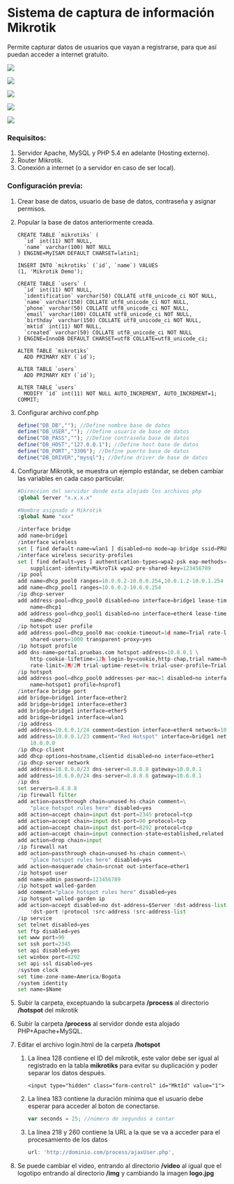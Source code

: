 # Sistema de captura de información Mikrotik

Permite capturar datos de usuarios que vayan a registrarse, para que así puedan acceder a internet gratuito.

![](https://raw.githubusercontent.com/jsalonl/Mikrotik_DB/master/example/2.png?token=ALrfQ4W6PSbOvVK-VB0SOvScMouO5oMWks5ckT-ZwA%3D%3D)

![](https://raw.githubusercontent.com/jsalonl/Mikrotik_DB/master/example/3.png?token=ALrfQ4J6yw9aTtBX4Qsm8uP6MWrF_DVXks5ckT_FwA%3D%3D)

![](https://raw.githubusercontent.com/jsalonl/Mikrotik_DB/master/example/5.png?token=ALrfQ-BQnzreL_6hE3h84be7SGGDI-KVks5ckT_TwA%3D%3D)

![](https://raw.githubusercontent.com/jsalonl/Mikrotik_DB/master/example/6.png?token=ALrfQxwEbewuzCXSDNfH8kD8D3iZgAuPks5ckT_-wA%3D%3D)

![](https://raw.githubusercontent.com/jsalonl/Mikrotik_DB/master/example/8.png?token=ALrfQ3wJHfLvIvkaQI4QVDGMBjAjHckAks5ckUALwA%3D%3D)



### Requisitos:

1. Servidor Apache, MySQL y PHP 5.4 en adelante (Hosting externo).
2. Router Mikrotik.
3. Conexión a internet (o a servidor en caso de ser local).

### Configuración previa:

1. Crear base de datos, usuario de base de datos, contraseña y asignar permisos.

2. Popular la base de datos anteriormente creada.

   ```mysql
   CREATE TABLE `mikrotiks` (
     `id` int(11) NOT NULL,
     `name` varchar(100) NOT NULL
   ) ENGINE=MyISAM DEFAULT CHARSET=latin1;
   
   INSERT INTO `mikrotiks` (`id`, `name`) VALUES
   (1, 'Mikrotik Demo');
   
   CREATE TABLE `users` (
     `id` int(11) NOT NULL,
     `identification` varchar(50) COLLATE utf8_unicode_ci NOT NULL,
     `name` varchar(150) COLLATE utf8_unicode_ci NOT NULL,
     `phone` varchar(50) COLLATE utf8_unicode_ci NOT NULL,
     `email` varchar(100) COLLATE utf8_unicode_ci NOT NULL,
     `birthday` varchar(150) COLLATE utf8_unicode_ci NOT NULL,
     `mktid` int(11) NOT NULL,
     `created` varchar(50) COLLATE utf8_unicode_ci NOT NULL
   ) ENGINE=InnoDB DEFAULT CHARSET=utf8 COLLATE=utf8_unicode_ci;
   
   ALTER TABLE `mikrotiks`
     ADD PRIMARY KEY (`id`);
   
   ALTER TABLE `users`
     ADD PRIMARY KEY (`id`);
   
   ALTER TABLE `users`
     MODIFY `id` int(11) NOT NULL AUTO_INCREMENT, AUTO_INCREMENT=1;
   COMMIT;
   ```

3. Configurar archivo conf.php

   ```php
   define("DB_DB",""); //Define nombre base de datos
   define("DB_USER",""); //Define usuario de base de datos
   define("DB_PASS",""); //Define contraseña base de datos
   define("DB_HOST","127.0.0.1"); //Define host base de datos
   define("DB_PORT","3306"); //Define puerto base de datos
   define("DB_DRIVER","mysql"); //Define driver de base de datos
   ```

4. Configurar Mikrotik, se muestra un ejemplo estándar, se deben cambiar las variables en cada caso particular.

   ```python
   #Direccion del servidor donde esta alojado los archivos php
   :global Server "x.x.x.x"
   
   #Nombre asignado a Mikrotik
   :global Name "xxx"
   
   /interface bridge
   add name=bridge1
   /interface wireless
   set [ find default-name=wlan1 ] disabled=no mode=ap-bridge ssid=PRUEBAS
   /interface wireless security-profiles
   set [ find default=yes ] authentication-types=wpa2-psk eap-methods="" \
       supplicant-identity=MikroTik wpa2-pre-shared-key=123456789
   /ip pool
   add name=dhcp_pool0 ranges=10.0.0.2-10.0.0.254,10.0.1.2-10.0.1.254
   add name=dhcp_pool1 ranges=10.6.0.2-10.6.0.254
   /ip dhcp-server
   add address-pool=dhcp_pool0 disabled=no interface=bridge1 lease-time=1d10m \
       name=dhcp1
   add address-pool=dhcp_pool1 disabled=no interface=ether4 lease-time=1d10m \
       name=dhcp2
   /ip hotspot user profile
   add address-pool=dhcp_pool0 mac-cookie-timeout=1d name=Trial rate-limit=2M/2M \
       shared-users=1000 transparent-proxy=yes
   /ip hotspot profile
   add dns-name=portal.pruebas.com hotspot-address=10.0.0.1 \
       http-cookie-lifetime=12h login-by=cookie,http-chap,trial name=hsprof1 \
       rate-limit=2M/2M trial-uptime-reset=0s trial-user-profile=Trial
   /ip hotspot
   add address-pool=dhcp_pool0 addresses-per-mac=1 disabled=no interface=bridge1 \
       name=hotspot1 profile=hsprof1
   /interface bridge port
   add bridge=bridge1 interface=ether2
   add bridge=bridge1 interface=ether3
   add bridge=bridge1 interface=ether5
   add bridge=bridge1 interface=wlan1
   /ip address
   add address=10.6.0.1/24 comment=Gestion interface=ether4 network=10.6.0.0
   add address=10.0.0.1/23 comment="Red Hotspot" interface=bridge1 network=\
       10.0.0.0
   /ip dhcp-client
   add dhcp-options=hostname,clientid disabled=no interface=ether1
   /ip dhcp-server network
   add address=10.0.0.0/23 dns-server=8.8.8.8 gateway=10.0.0.1
   add address=10.6.0.0/24 dns-server=8.8.8.8 gateway=10.6.0.1
   /ip dns
   set servers=8.8.8.8
   /ip firewall filter
   add action=passthrough chain=unused-hs-chain comment=\
       "place hotspot rules here" disabled=yes
   add action=accept chain=input dst-port=2345 protocol=tcp
   add action=accept chain=input dst-port=90 protocol=tcp
   add action=accept chain=input dst-port=8292 protocol=tcp
   add action=accept chain=input connection-state=established,related
   add action=drop chain=input
   /ip firewall nat
   add action=passthrough chain=unused-hs-chain comment=\
       "place hotspot rules here" disabled=yes
   add action=masquerade chain=srcnat out-interface=ether1
   /ip hotspot user
   add name=admin password=123456789
   /ip hotspot walled-garden
   add comment="place hotspot rules here" disabled=yes
   /ip hotspot walled-garden ip
   add action=accept disabled=no dst-address=$Server !dst-address-list \
       !dst-port !protocol !src-address !src-address-list
   /ip service
   set telnet disabled=yes
   set ftp disabled=yes
   set www port=90
   set ssh port=2345
   set api disabled=yes
   set winbox port=8292
   set api-ssl disabled=yes
   /system clock
   set time-zone-name=America/Bogota
   /system identity
   set name=$Name
   ```

5. Subir la carpeta, exceptuando la subcarpeta **/process** al directorio **/hotspot** del mikrotik

6. Subir la carpeta **/process** al servidor donde esta alojado PHP+Apache+MySQL.

7. Editar el archivo login.html de la carpeta **/hotspot**

   1. La línea 128 contiene el ID del mikrotik, este valor debe ser igual al registrado en la tabla **mikrotiks** para evitar su duplicación y poder separar los datos después.

      ```php+HTML
      <input type="hidden" class="form-control" id="MktId" value="1">
      ```

   2. La línea 183 contiene la duración mínima que el usuario debe esperar para acceder al boton de conectarse.

      ```javascript
      var seconds = 25; //número de segundos a contar
      ```

   3. La línea 218 y 260 contiene la URL  a la que se va a acceder para el procesamiento de los datos

      ```javascript
      url: 'http://dominio.com/process/ajaxUser.php',
      ```

8. Se puede cambiar el video, entrando al directorio **/video** al igual que el logotipo entrando al directorio **/img** y cambiando la imagen **logo.jpg**